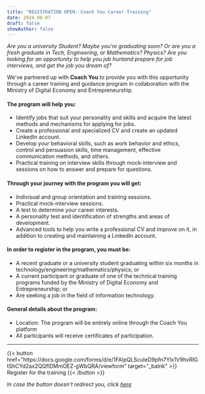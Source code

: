 ```yaml
---
title: "REGISTRATION OPEN: Coach You Career Training"
date: 2024-06-07
draft: false
showAuthor: false
---
```


_Are you a university Student? Maybe you're graduating soon? Or are you a fresh graduate in Tech, Engineering, or Mathematics? Physics? Are you looking for an opportunity to help you job huntand prepare for job interviews, and get the job you dream of?_

We've partnered up with **Coach You** to provide you with this opportunity through a career training and guidance program in collaboration with the Ministry of Digital Economy and Entrepreneurship.

#### The program will help you:

* Identify jobs that suit your personality and skills and acquire the latest methods and mechanisms for applying for jobs.
* Create a professional and specialized CV and create an updated LinkedIn account.
* Develop your behavioral skills, such as work behavior and ethics, control and persuasion skills, time management, effective communication methods, and others.
* Practical training on interview skills through mock-interview and sessions on how to answer and prepare for questions.


#### Through your journey with the program you will get:

* Indivisual and group orientation and training sessions.
* Practical mock-interview sessions.
* A test to determine your career interests.
* A personality test and identification of strengths and areas of development.
* Advanced tools to help you write a professional CV and improve on it, in addition to creating and maintaining a LinkedIn account.


#### In order to register in the program, you must be:

* A recent graduate or a university student graduating within six months in technology/engineering/mathematics/physics; or
* A current participant or graduate of one of the technical training programs funded by the Ministry of Digital Economy and Entrepreneurship; or
* Are seeking a job in the field of information technology.


#### General details about the program:
* Location: The program will be entirely online through the Coach You platform
* All participants will receive certificates of participation.



<hr>
{{< button href="https://docs.google.com/forms/d/e/1FAIpQLSculeD9pfn7Ylx1V9hvRlGtShCYd2ax2QQflDMmOEZ-gWbQRA/viewform" target="_balnk" >}}
Register for the training
{{< /button >}}

_In case the button doesn't redirect you, click [here](https://docs.google.com/forms/d/e/1FAIpQLSculeD9pfn7Ylx1V9hvRlGtShCYd2ax2QQflDMmOEZ-gWbQRA/viewform)_
